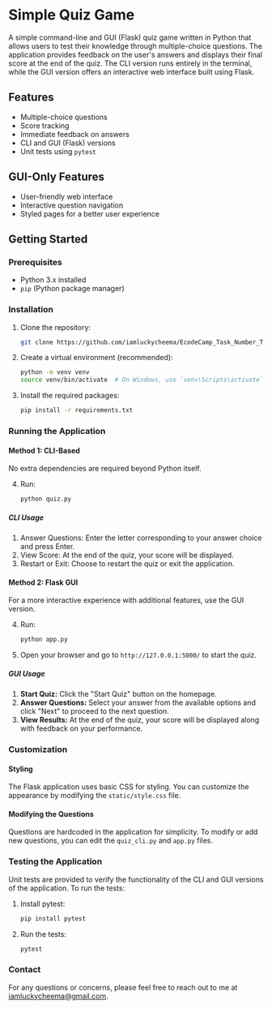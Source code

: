 # Simple Quiz Game

A simple command-line and GUI (Flask) quiz game written in Python that allows users to test their knowledge through multiple-choice questions. The application provides feedback on the user's answers and displays their final score at the end of the quiz. The CLI version runs entirely in the terminal, while the GUI version offers an interactive web interface built using Flask.

## Features

- Multiple-choice questions
- Score tracking
- Immediate feedback on answers
- CLI and GUI (Flask) versions
- Unit tests using `pytest`

## GUI-Only Features

- User-friendly web interface
- Interactive question navigation
- Styled pages for a better user experience

## Getting Started

### Prerequisites

- Python 3.x installed
- `pip` (Python package manager)

### Installation

1. Clone the repository:

   ```bash
   git clone https://github.com/iamluckycheema/EcodeCamp_Task_Number_Three.git
   ```

2. Create a virtual environment (recommended):

   ```bash
   python -m venv venv
   source venv/bin/activate  # On Windows, use `venv\Scripts\activate`
   ```

3. Install the required packages:

   ```bash
   pip install -r requirements.txt
   ```

### Running the Application

#### Method 1: CLI-Based

No extra dependencies are required beyond Python itself.

4. Run:

   ```bash
   python quiz.py
   ```

##### CLI Usage

1. Answer Questions: Enter the letter corresponding to your answer choice and press Enter.
2. View Score: At the end of the quiz, your score will be displayed.
3. Restart or Exit: Choose to restart the quiz or exit the application.

#### Method 2: Flask GUI

For a more interactive experience with additional features, use the GUI version.

4. Run:

   ```bash
   python app.py
   ```

5. Open your browser and go to `http://127.0.0.1:5000/` to start the quiz.

##### GUI Usage

1. **Start Quiz:** Click the "Start Quiz" button on the homepage.
2. **Answer Questions:** Select your answer from the available options and click "Next" to proceed to the next question.
3. **View Results:** At the end of the quiz, your score will be displayed along with feedback on your performance.

### Customization

#### Styling

The Flask application uses basic CSS for styling. You can customize the appearance by modifying the `static/style.css` file.

#### Modifying the Questions

Questions are hardcoded in the application for simplicity. To modify or add new questions, you can edit the `quiz_cli.py` and `app.py` files.

### Testing the Application

Unit tests are provided to verify the functionality of the CLI and GUI versions of the application. To run the tests:

1. Install pytest:

   ```bash
   pip install pytest
   ```

2. Run the tests:

   ```bash
   pytest
   ```

### Contact

For any questions or concerns, please feel free to reach out to me at <iamluckycheema@gmail.com>.
